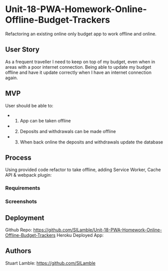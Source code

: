 # Unit-18-PWA-Homework-Online-Offline-Budget-Trackers

Refactoring an existing online only budget app to work offline and online.

## User Story

As a frequent traveller I need to keep on top of my budget, even when in areas with a poor internet connection. Being able to update my budget offline and have it update correctly when I have an internet connection again.

## MVP

User should be able to:
* 1) App can be taken offline
* 2) Deposits and withdrawals can be made offline
* 3) When back online the deposits and withdrawals update the database

## Process

Using provided code refactor to take offline, adding Service Worker, Cache API & webpack plugin:

### Requirements

### Screenshots



## Deployment

Github Repo: https://github.com/SILamble/Unit-18-PWA-Homework-Online-Offline-Budget-Trackers
Heroku Deployed App: 

## Authors

Stuart Lamble: https://github.com/SILamble
